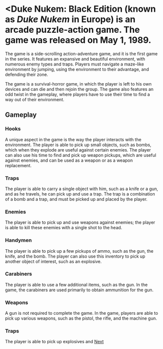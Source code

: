 # <Duke Nukem: Black Edition (known as _Duke Nukem_ in Europe) is an arcade puzzle-action game. The game was released on May 1, 1989.

The game is a side-scrolling action-adventure game, and it is the first game in the series. It features an expansive and beautiful environment, with numerous enemy types and traps. Players must navigate a maze-like environment by jumping, using the environment to their advantage, and defending their zone.

The game is a survival-horror game, in which the player is left to his own devices and can die and then rejoin the group. The game also features an odd twist in the gameplay, where players have to use their time to find a way out of their environment.



## Gameplay

### Hooks

A unique aspect in the game is the way the player interacts with the environment. The player is able to pick up small objects, such as bombs, which when they explode are useful against certain enemies. The player can also use his time to find and pick up weapon pickups, which are useful against enemies, and can be used as a weapon or as a weapon replacement.

### Traps

The player is able to carry a single object with him, such as a knife or a gun, and as he travels, he can pick up and use a trap. The trap is a combination of a bomb and a trap, and must be picked up and placed by the player.

### Enemies

The player is able to pick up and use weapons against enemies; the player is able to kill these enemies with a single shot to the head.

### Handymen

The player is able to pick up a few pickups of ammo, such as the gun, the knife, and the bomb. The player can also use this inventory to pick up another object of interest, such as an explosive.

### Carabiners

The player is able to use a few additional items, such as the gun. In the game, the carabiners are used primarily to obtain ammunition for the gun.

### Weapons

A gun is not required to complete the game. In the game, players are able to pick up various weapons, such as the pistol, the rifle, and the machine gun.

### Traps

The player is able to pick up explosives and
[Next](10.md)